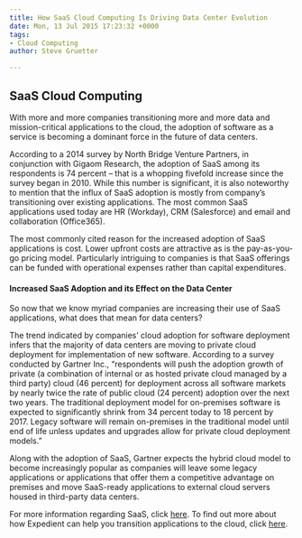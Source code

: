 ```yaml
---
title: How SaaS Cloud Computing Is Driving Data Center Evolution
date: Mon, 13 Jul 2015 17:23:32 +0000
tags:
- Cloud Computing
author: Steve Gruetter

---
```

## SaaS Cloud Computing

With more and more companies transitioning more and more data and mission-critical applications to the cloud, the adoption of software as a service is becoming a dominant force in the future of data centers. 

According to a 2014 survey by North Bridge Venture Partners, in conjunction with Gigaom Research, the adoption of SaaS among its respondents is 74 percent – that is a whopping fivefold increase since the survey began in 2010. While this number is significant, it is also noteworthy to mention that the influx of SaaS adoption is mostly from company’s transitioning over existing applications. The most common SaaS applications used today are HR (Workday), CRM (Salesforce) and email and collaboration (Office365). 

The most commonly cited reason for the increased adoption of SaaS applications is cost. Lower upfront costs are attractive as is the pay-as-you-go pricing model. Particularly intriguing to companies is that SaaS offerings can be funded with operational expenses rather than capital expenditures. 

#### Increased SaaS Adoption and its Effect on the Data Center 

So now that we know myriad companies are increasing their use of SaaS applications, what does that mean for data centers? 

The trend indicated by companies’ cloud adoption for software deployment infers that the majority of data centers are moving to private cloud deployment for implementation of new software. According to a survey conducted by Gartner Inc., “respondents will push the adoption growth of private (a combination of internal or as hosted private cloud managed by a third party) cloud (46 percent) for deployment across all software markets by nearly twice the rate of public cloud (24 percent) adoption over the next two years. The traditional deployment model for on-premises software is expected to significantly shrink from 34 percent today to 18 percent by 2017. Legacy software will remain on-premises in the traditional model until end of life unless updates and upgrades allow for private cloud deployment models.” 

Along with the adoption of SaaS, Gartner expects the hybrid cloud model to become increasingly popular as companies will leave some legacy applications or applications that offer them a competitive advantage on premises and move SaaS-ready applications to external cloud servers housed in third-party data centers. 

For more information regarding SaaS, click [here](https://www.expedient.com/understanding-the-cloud-saas-paas-iaas/). To find out more about how Expedient can help you transition applications to the cloud, click [here](https://www.expedient.com/managed-services/).
